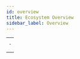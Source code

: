 ```yaml
---
id: overview
title: Ecosystem Overview
sidebar_label: Overview
---
```




|   |
|------------|
| .  |
|   |
|   |
